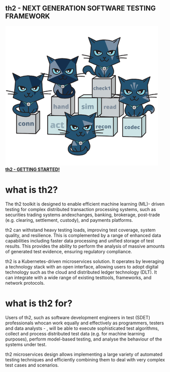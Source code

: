 ## **th2 - NEXT GENERATION SOFTWARE TESTING FRAMEWORK**

![](https://github.com/th2-net/th2-documentation/blob/master/images/th2logo/th2_logo_2.png) [**th2 - GETTING STARTED!**](https://github.com/th2-net/th2-documentation/wiki/Getting-Started)

# **what is th2?**

The th2 toolkit is designed to enable efficient machine learning (ML)- driven testing for complex distributed transaction processing systems, such as securities trading systems andexchanges, banking, brokerage, post-trade (e.g. clearing, settlement, custody), and payments platforms.

th2 can withstand heavy testing loads, improving test coverage, system quality, and resilience. This is complemented by a range of enhanced data capabilities including faster data processing and unified storage of test results. This provides the ability to perform the analysis of massive amounts of generated test evidence, ensuring regulatory compliance.

th2 is a Kubernetes-driven microservices solution. It operates by leveraging a technology stack with an open interface, allowing users to adopt digital technology such as the cloud and distributed ledger technology (DLT). It can integrate with a wide range of existing testtools, frameworks, and network protocols.

# **what is th2 for?**

Users of th2, such as software development engineers in test (SDET) professionals whocan work equally and effectively as programmers, testers and data analysts - , will be able to execute sophisticated test algorithms, collect and process distributed test data (e.g. for machine learning purposes), perform model-based testing, and analyse the behaviour of the systems under test. 

th2 microservices design allows implementing a large variety of automated testing techniques and efficiently combining them to deal with very complex test cases and scenarios.